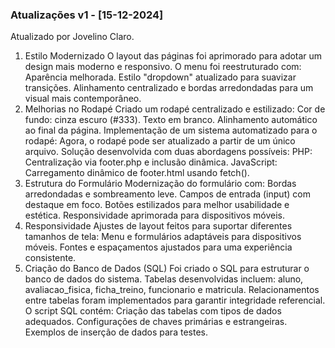 

### Atualizações v1 - [15-12-2024]

Atualizado por Jovelino Claro.

1. Estilo Modernizado
O layout das páginas foi aprimorado para adotar um design mais moderno e responsivo.
O menu foi reestruturado com:
Aparência melhorada.
Estilo "dropdown" atualizado para suavizar transições.
Alinhamento centralizado e bordas arredondadas para um visual mais contemporâneo.
2. Melhorias no Rodapé
Criado um rodapé centralizado e estilizado:
Cor de fundo: cinza escuro (#333).
Texto em branco.
Alinhamento automático ao final da página.
Implementação de um sistema automatizado para o rodapé:
Agora, o rodapé pode ser atualizado a partir de um único arquivo.
Solução desenvolvida com duas abordagens possíveis:
PHP: Centralização via footer.php e inclusão dinâmica.
JavaScript: Carregamento dinâmico de footer.html usando fetch().
3. Estrutura do Formulário
Modernização do formulário com:
Bordas arredondadas e sombreamento leve.
Campos de entrada (input) com destaque em foco.
Botões estilizados para melhor usabilidade e estética.
Responsividade aprimorada para dispositivos móveis.
4. Responsividade
Ajustes de layout feitos para suportar diferentes tamanhos de tela:
Menu e formulários adaptáveis para dispositivos móveis.
Fontes e espaçamentos ajustados para uma experiência consistente.
5. Criação do Banco de Dados (SQL)
Foi criado o SQL para estruturar o banco de dados do sistema.
Tabelas desenvolvidas incluem: aluno, avaliacao_fisica, ficha_treino, funcionario e matricula.
Relacionamentos entre tabelas foram implementados para garantir integridade referencial.
O script SQL contém:
Criação das tabelas com tipos de dados adequados.
Configurações de chaves primárias e estrangeiras.
Exemplos de inserção de dados para testes.